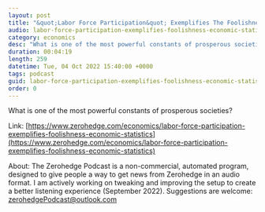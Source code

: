 ```yaml
---
layout: post
title: "&quot;Labor Force Participation&quot; Exemplifies The Foolishness Of Economic Statistics"
audio: labor-force-participation-exemplifies-foolishness-economic-statistics-0
category: economics
desc: "What is one of the most powerful constants of prosperous societies?"
duration: 00:04:19
length: 259
datetime: Tue, 04 Oct 2022 15:40:00 +0000
tags: podcast
guid: labor-force-participation-exemplifies-foolishness-economic-statistics-0
order: 0
---
```

What is one of the most powerful constants of prosperous societies?

Link: [https://www.zerohedge.com/economics/labor-force-participation-exemplifies-foolishness-economic-statistics](https://www.zerohedge.com/economics/labor-force-participation-exemplifies-foolishness-economic-statistics)

About: The Zerohedge Podcast is a non-commercial, automated program, designed to give people a way to get news from Zerohedge in an audio format.  I am actively working on tweaking and improving the setup to create a better listening experience (September 2022).  Suggestions are welcome: [zerohedgePodcast@outlook.com](mailto:zerohedgePodcast@outlook.com)